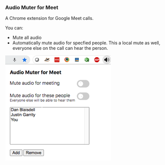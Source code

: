 ### Audio Muter for Meet
A Chrome extension for Google Meet calls.

You can:
- Mute all audio
- Automatically mute audio for specfied people.  This a local mute as well, everyone else on the call can hear the person.

![Image of app](https://raw.githubusercontent.com/dboydor/meet-local-mute/master/images/screenshot.png)
